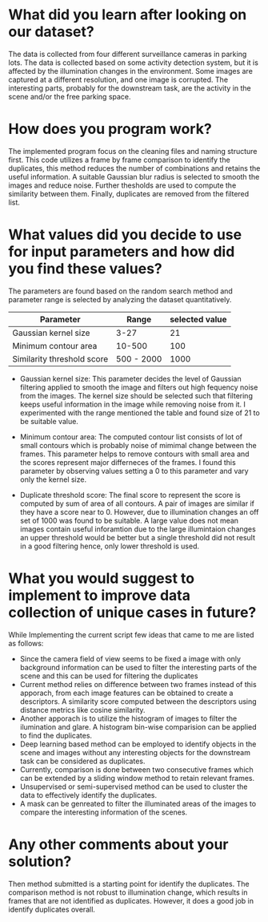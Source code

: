 # What did you learn after looking on our dataset?
The data is collected from four different surveillance cameras in parking lots. The data is collected based on some activity detection system, but it is affected by the illumination changes in the environment. Some images are captured at a different resolution, and one image is corrupted. The interesting parts, probably for the downstream task, are the activity in the scene and/or the free parking space. 

# How does you program work?
The implemented program focus on the cleaning files and naming structure first. This code utilizes a frame by frame comparison to identify the duplicates, this method reduces the number of combinations and retains the useful information. A suitable Gaussian blur radius is selected to smooth the images and reduce noise. Further thesholds are used to compute the similarity between them. Finally, duplicates are removed from the filtered list. 
# What values did you decide to use for input parameters and how did you find these values?
The parameters are found based on the random search method and parameter range is selected by analyzing the dataset quantitatively. 

| Parameter  |  Range |  selected value |  
|---|---|---|
| Gaussian kernel size  | 3-27  | 21  | 
|  Minimum contour area | 10-500  | 100  |  
|  Similarity threshold score | 500 - 2000  | 1000  |   

* Gaussian kernel size: This parameter decides the level of Gaussian filtering applied to smooth the image and filters out high fequency noise from the images. The kernel size should be selected such that filtering keeps useful information in the image while removing noise from it. I experimented with the range mentioned the table and found size of 21 to be suitable value.

* Minimum contour area: The computed contour list consists of lot of small contours which is probably noise of mimimal change between the frames. This parameter helps to remove contours with small area and the scores represent major differneces of the frames. I found this parameter by observing values setting a 0 to this parameter and vary only the kernel size. 

* Duplicate threshold score: The final score to represent the score is computed by sum of area of all contours. A pair of images are similar if they have a score near to 0. However, due to illumination changes an off
set of 1000 was found to be suitable. A large value does not mean images contain useful inforamtion due to the large illumintaion changes an upper threshold would be better but a single threshold did not result in a good filtering hence, only lower threshold is used.


# What you would suggest to implement to improve data collection of unique cases in future?

While Implementing the current script few ideas that came to me are listed as follows:

* Since the camera field of view seems to be fixed a image with only background information can be used to filter the interesting parts of the scene and this can be used for filtering the duplicates
* Current method relies on difference between two frames instead of this apporach, from each image features can be obtained to create a descriptors. A similarity score computed between the descriptors using distance metrics like cosine similarity. 
* Another apporach is to utilize the histogram of images to filter the ilumination and glare. A histogram bin-wise comparision can be applied to find the duplicates.
* Deep learning based method can be employed to identify objects in the scene and images without any interesting objects for the downstream task can be considered as duplicates. 
* Currently, comparison is done between two consecutive frames which can be extended by a sliding window method to retain relevant frames.
* Unsupervised or semi-supervised method can be used to cluster the data to effectively identify the duplicates. 
* A mask can be genreated to filter the illuminated areas of the images to compare the interesting information of the scenes.


# Any other comments about your solution?
Then method submitted is a starting point for identify the duplicates. The comparison method is not robust to illumination change, which results in frames that are not identified as duplicates. However, it does a good job in identify duplicates overall. 